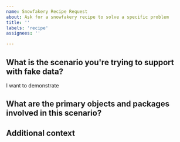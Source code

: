 ```yaml
---
name: Snowfakery Recipe Request
about: Ask for a snowfakery recipe to solve a specific problem
title: ''
labels: 'recipe'
assignees: ''

---
```


## What is the scenario you're trying to support with fake data?
I want to demonstrate 

## What are the primary objects and packages involved in this scenario?


## Additional context
